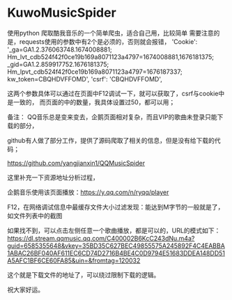 # KuwoMusicSpider
使用python 爬取酷我音乐的一个简单爬虫，适合自己用，比较简单
需要注意的是，requests使用的参数中有2个是必须的，否则就会报错，
'Cookie': '_ga=GA1.2.376063748.1674008881; Hm_lvt_cdb524f42f0ce19b169a8071123a4797=1674008881,1676181375; _gid=GA1.2.859917752.1676181375; Hm_lpvt_cdb524f42f0ce19b169a8071123a4797=1676187337; kw_token=CBQHDVFFOMD',
 'csrf': 'CBQHDVFFOMD',
 
 这两个参数具体可以通过在页面中F12调试一下，就可以获取了，csrf与cookie中是一致的，
 而页面的中的数量，我具体设置过50，都可以用；
 
 备注：
 QQ音乐总是变来变去，企鹅页面相对复杂，而且VIP的歌曲未登录只能下载的部分，

github有人做了部分工作，提供了源码爬取了相关的信息，但是没有给下载的代码；

https://github.com/yangjianxin1/QQMusicSpider

这里补充一下资源地址分析过程，

企鹅音乐使用该页面播放：https://y.qq.com/n/ryqq/player

F12，在网络调试信息中最缓存文件大小过滤发现：能达到M字节的一般就是了，如文件列表中的截图


如果找不到，可以点击左侧任意一个歌曲播放，都是可以的，URL的模式如下：
https://dl.stream.qqmusic.qq.com/C400002B6KcC243dNu.m4a?guid=6585355648&vkey=35BD35C627BEC49855575A245892F4C4EABBA1ABAC26BF040AF611EC6CD74D2716B4BE4C0D9794E51683DDEA148DD51A5AFC1BF6CE60FA85&uin=&fromtag=120032

这个就是下载文件的地址了，可以绕过限制下载的逻辑。

祝大家好运。
